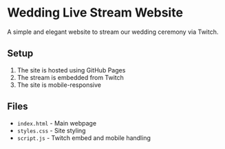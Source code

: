 # Wedding Live Stream Website

A simple and elegant website to stream our wedding ceremony via Twitch.

## Setup

1. The site is hosted using GitHub Pages
2. The stream is embedded from Twitch
3. The site is mobile-responsive

## Files
- `index.html` - Main webpage
- `styles.css` - Site styling
- `script.js` - Twitch embed and mobile handling
